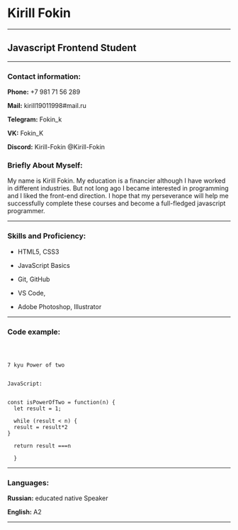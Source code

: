 # Kirill Fokin #


********* 


## Javascript Frontend Student ##


********* 


### Contact information: ###


**Phone:** +7 981 71 56 289 


**Mail:** kirill19011998#mail.ru


**Telegram:** Fokin_k


**VK:** Fokin_K


**Discord:** Kirill-Fokin @Kirill-Fokin



### Briefly About Myself: ###


My name is Kirill Fokin. My education is a financier although I have worked in different industries. But not long ago I became interested in programming and I liked the front-end direction. I hope that my perseverance will help me successfully complete these courses and become a full-fledged javascript programmer.
********* 


### Skills and Proficiency: ###


* HTML5, CSS3


* JavaScript Basics


* Git, GitHub


* VS Code, 


* Adobe Photoshop, Illustrator

********* 

### Code example: ###
```



7 kyu Power of two 


JavaScript:


const isPowerOfTwo = function(n) {
  let result = 1;
  
  while (result < n) {
  result = result*2
}
  
  return result ===n 
  
  }
  ```

********* 



 ### Languages:  ###


**Russian:** educated native Speaker


**English:** A2


********* 